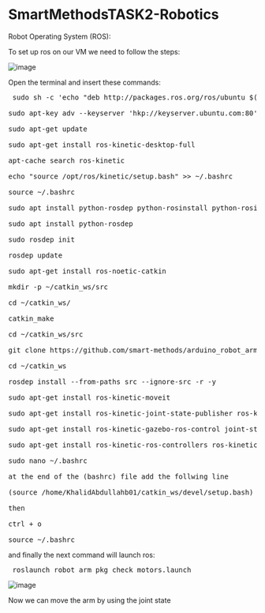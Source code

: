 # SmartMethodsTASK2-Robotics
Robot Operating System (ROS):

To set up ros on our VM we need to follow the steps:

![image](https://user-images.githubusercontent.com/107816408/181071497-5f986c8c-2d71-44de-9c93-7ab48feccea7.png)

Open the terminal and insert these commands:

<pre> sudo sh -c 'echo "deb http://packages.ros.org/ros/ubuntu $(lsb_release -sc) main" > /etc/apt/sources.list.d/ros-latest.list'

sudo apt-key adv --keyserver 'hkp://keyserver.ubuntu.com:80' --recv-key C1CF6E31E6BADE8868B172B4F42ED6FBAB17C654

sudo apt-get update

sudo apt-get install ros-kinetic-desktop-full

apt-cache search ros-kinetic

echo "source /opt/ros/kinetic/setup.bash" >> ~/.bashrc

source ~/.bashrc

sudo apt install python-rosdep python-rosinstall python-rosinstall-generator python-wstool build-essential

sudo apt install python-rosdep

sudo rosdep init

rosdep update

sudo apt-get install ros-noetic-catkin

mkdir -p ~/catkin_ws/src

cd ~/catkin_ws/

catkin_make

cd ~/catkin_ws/src

git clone https://github.com/smart-methods/arduino_robot_arm.git 

cd ~/catkin_ws

rosdep install --from-paths src --ignore-src -r -y

sudo apt-get install ros-kinetic-moveit

sudo apt-get install ros-kinetic-joint-state-publisher ros-kinetic-joint-state-publisher-gui

sudo apt-get install ros-kinetic-gazebo-ros-control joint-state-publisher

sudo apt-get install ros-kinetic-ros-controllers ros-kinetic-ros-control

sudo nano ~/.bashrc

at the end of the (bashrc) file add the follwing line

(source /home/KhalidAbdullahb01/catkin_ws/devel/setup.bash)

then 

ctrl + o

source ~/.bashrc
</pre>


and finally the next command will launch ros:


<pre> roslaunch robot_arm_pkg check_motors.launch
</pre>

![image](https://user-images.githubusercontent.com/107816408/181072967-44075884-cf40-48ac-914b-d9845d337892.png)

Now we can move the arm by using the joint state

